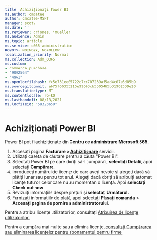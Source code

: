 ```yaml
---
title: Achiziționați Power BI
ms.author: cmcatee
author: cmcatee-MSFT
manager: scotv
ms.date: ''
ms.reviewer: drjones, jmueller
ms.audience: Admin
ms.topic: article
ms.service: o365-administration
ROBOTS: NOINDEX, NOFOLLOW
localization_priority: Normal
ms.collection: Adm_O365
ms.custom:
- commerce_purchase
- "9002564"
- "4961"
ms.openlocfilehash: fc5e731ee05722c7cd707239af5ad4c07a6d85b9
ms.sourcegitcommit: ab75f66355116e995b3cb5505465b31989339e28
ms.translationtype: MT
ms.contentlocale: ro-RO
ms.lasthandoff: 08/13/2021
ms.locfileid: "58323650"
---
```

# <a name="purchase-power-bi"></a>Achiziționați Power BI

Power BI pot fi achiziționate din **Centru de administrare Microsoft 365**.

1. Accesați pagina **Facturare > [Achiziționare](https://go.microsoft.com/fwlink/p/?linkid=868433)** servicii.
2. Utilizați caseta de căutare pentru a căuta "Power BI".
3. Selectați Power BI pe care doriți să-l cumpărați, **selectați Detalii**, apoi selectați **Cumpărare**.
4. Introduceți numărul de licențe de care aveți nevoie și alegeți dacă să plătiți lunar sau pentru tot anul. Alegeți dacă doriți să atribuiți automat licențe tuturor celor care nu au momentan o licență. Apoi **selectați Check out now**.
5. Revizuiți informațiile despre prețuri și **selectați Următorul.**
6. Furnizați informațiile de plată, apoi selectați **Plasați comanda**  >  **Accesați pagina de pornire a administratorului**.

Pentru a atribui licențe utilizatorilor, consultați [Atribuirea de licențe utilizatorilor.](https://docs.microsoft.com/microsoft-365/admin/manage/assign-licenses-to-users)

Pentru a cumpăra mai multe sau a elimina licențe, [consultați Cumpărarea sau eliminarea licențelor pentru abonamentul pentru firme.](https://docs.microsoft.com/microsoft-365/commerce/licenses/buy-licenses)